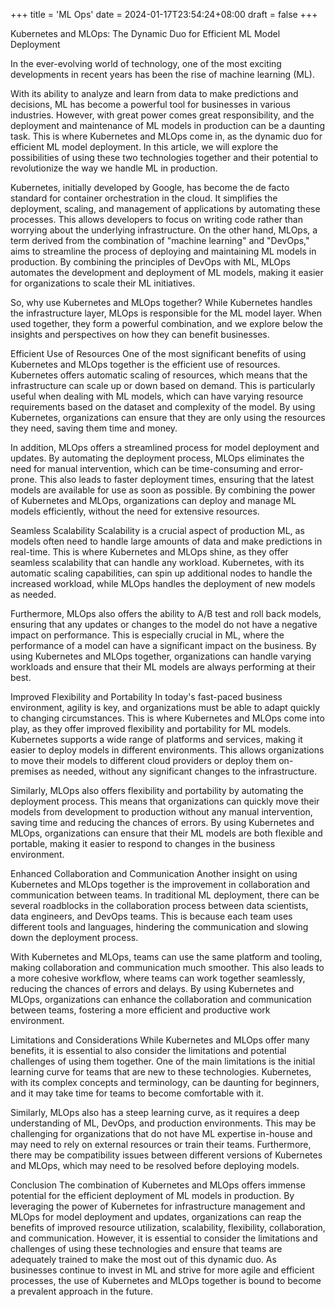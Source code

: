 +++
title = 'ML Ops'
date = 2024-01-17T23:54:24+08:00
draft = false
+++


Kubernetes and MLOps: The Dynamic Duo for Efficient ML Model Deployment

In the ever-evolving world of technology, one of the most exciting developments in recent years has been the rise of machine learning (ML). 

<!--more-->

With its ability to analyze and learn from data to make predictions and decisions, ML has become a powerful tool for businesses in various industries. However, with great power comes great responsibility, and the deployment and maintenance of ML models in production can be a daunting task. This is where Kubernetes and MLOps come in, as the dynamic duo for efficient ML model deployment. In this article, we will explore the possibilities of using these two technologies together and their potential to revolutionize the way we handle ML in production.


Kubernetes, initially developed by Google, has become the de facto standard for container orchestration in the cloud. It simplifies the deployment, scaling, and management of applications by automating these processes. This allows developers to focus on writing code rather than worrying about the underlying infrastructure. On the other hand, MLOps, a term derived from the combination of "machine learning" and "DevOps," aims to streamline the process of deploying and maintaining ML models in production. By combining the principles of DevOps with ML, MLOps automates the development and deployment of ML models, making it easier for organizations to scale their ML initiatives.

So, why use Kubernetes and MLOps together? While Kubernetes handles the infrastructure layer, MLOps is responsible for the ML model layer. When used together, they form a powerful combination, and we explore below the insights and perspectives on how they can benefit businesses.

Efficient Use of Resources
One of the most significant benefits of using Kubernetes and MLOps together is the efficient use of resources. Kubernetes offers automatic scaling of resources, which means that the infrastructure can scale up or down based on demand. This is particularly useful when dealing with ML models, which can have varying resource requirements based on the dataset and complexity of the model. By using Kubernetes, organizations can ensure that they are only using the resources they need, saving them time and money.

In addition, MLOps offers a streamlined process for model deployment and updates. By automating the deployment process, MLOps eliminates the need for manual intervention, which can be time-consuming and error-prone. This also leads to faster deployment times, ensuring that the latest models are available for use as soon as possible. By combining the power of Kubernetes and MLOps, organizations can deploy and manage ML models efficiently, without the need for extensive resources.

Seamless Scalability
Scalability is a crucial aspect of production ML, as models often need to handle large amounts of data and make predictions in real-time. This is where Kubernetes and MLOps shine, as they offer seamless scalability that can handle any workload. Kubernetes, with its automatic scaling capabilities, can spin up additional nodes to handle the increased workload, while MLOps handles the deployment of new models as needed.

Furthermore, MLOps also offers the ability to A/B test and roll back models, ensuring that any updates or changes to the model do not have a negative impact on performance. This is especially crucial in ML, where the performance of a model can have a significant impact on the business. By using Kubernetes and MLOps together, organizations can handle varying workloads and ensure that their ML models are always performing at their best.

Improved Flexibility and Portability
In today's fast-paced business environment, agility is key, and organizations must be able to adapt quickly to changing circumstances. This is where Kubernetes and MLOps come into play, as they offer improved flexibility and portability for ML models. Kubernetes supports a wide range of platforms and services, making it easier to deploy models in different environments. This allows organizations to move their models to different cloud providers or deploy them on-premises as needed, without any significant changes to the infrastructure.

Similarly, MLOps also offers flexibility and portability by automating the deployment process. This means that organizations can quickly move their models from development to production without any manual intervention, saving time and reducing the chances of errors. By using Kubernetes and MLOps, organizations can ensure that their ML models are both flexible and portable, making it easier to respond to changes in the business environment.

Enhanced Collaboration and Communication
Another insight on using Kubernetes and MLOps together is the improvement in collaboration and communication between teams. In traditional ML deployment, there can be several roadblocks in the collaboration process between data scientists, data engineers, and DevOps teams. This is because each team uses different tools and languages, hindering the communication and slowing down the deployment process.

With Kubernetes and MLOps, teams can use the same platform and tooling, making collaboration and communication much smoother. This also leads to a more cohesive workflow, where teams can work together seamlessly, reducing the chances of errors and delays. By using Kubernetes and MLOps, organizations can enhance the collaboration and communication between teams, fostering a more efficient and productive work environment.

Limitations and Considerations
While Kubernetes and MLOps offer many benefits, it is essential to also consider the limitations and potential challenges of using them together. One of the main limitations is the initial learning curve for teams that are new to these technologies. Kubernetes, with its complex concepts and terminology, can be daunting for beginners, and it may take time for teams to become comfortable with it.

Similarly, MLOps also has a steep learning curve, as it requires a deep understanding of ML, DevOps, and production environments. This may be challenging for organizations that do not have ML expertise in-house and may need to rely on external resources or train their teams. Furthermore, there may be compatibility issues between different versions of Kubernetes and MLOps, which may need to be resolved before deploying models.

Conclusion
The combination of Kubernetes and MLOps offers immense potential for the efficient deployment of ML models in production. By leveraging the power of Kubernetes for infrastructure management and MLOps for model deployment and updates, organizations can reap the benefits of improved resource utilization, scalability, flexibility, collaboration, and communication. However, it is essential to consider the limitations and challenges of using these technologies and ensure that teams are adequately trained to make the most out of this dynamic duo. As businesses continue to invest in ML and strive for more agile and efficient processes, the use of Kubernetes and MLOps together is bound to become a prevalent approach in the future.
